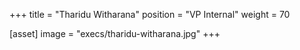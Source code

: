 +++
title = "Tharidu Witharana"
position = "VP Internal"
weight = 70

[asset]
image = "execs/tharidu-witharana.jpg"
+++

